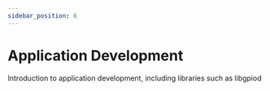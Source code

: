 ```yaml
---
sidebar_position: 6
---
```


# Application Development

Introduction to application development, including libraries such as libgpiod

<DocCardList />
